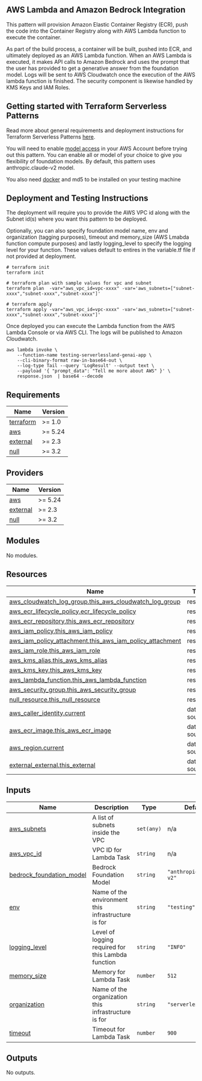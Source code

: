 ## AWS Lambda and Amazon Bedrock Integration

This pattern will provision Amazon Elastic Container Registry (ECR), push the code into the Container Registry along with AWS Lambda function to execute the container.

As part of the build process, a container will be built, pushed into ECR, and ultimately deployed as an AWS Lambda function. When an AWS Lambda is executed, it makes API calls to Amazon Bedrock and uses the prompt that the user has provided to get a generative answer from the foundation model. Logs will be sent to AWS Cloudwatch once the execution of the AWS lambda function is finished. The security component is likewise handled by KMS Keys and IAM Roles.

## Getting started with Terraform Serverless Patterns

Read more about general requirements and deployment instructions for Terraform Serverless Patterns [here](https://github.com/aws-samples/serverless-patterns/blob/main/terraform-fixtures/docs/README.md).

You will need to enable [model access](https://docs.aws.amazon.com/bedrock/latest/userguide/model-access.html) in your AWS Account before trying out this pattern. You can enable all or model of your choice to give you flexibility of foundation models. By default, this pattern uses anthropic.claude-v2 model.

You also need [docker](https://www.docker.com/) and md5 to be installed on your testing machine

## Deployment and Testing Instructions

The deployment will require you to provide the AWS VPC id along with the Subnet id(s) where you want this pattern to be deployed. 

Optionally, you can also specify foundation model name, env and organization (tagging purposes), timeout and memory_size (AWS Lmabda function compute purposes) and lastly logging_level to specify the logging level for your function. These values default to entires in the variable.tf file if not provided at deployment.

```shell
# terraform init
terraform init

# terraform plan with sample values for vpc and subnet
terraform plan  -var="aws_vpc_id=vpc-xxxx" -var='aws_subnets=["subnet-xxxx","subnet-xxxx","subnet-xxxx"]' 

# terraform apply
terraform apply -var="aws_vpc_id=vpc-xxxx" -var='aws_subnets=["subnet-xxxx","subnet-xxxx","subnet-xxxx"]' 
```

Once deployed you can execute the Lambda function from the AWS Lambda Console or via AWS CLI. The logs will be published to Amazon Cloudwatch.

```shell
aws lambda invoke \
    --function-name testing-serverlessland-genai-app \
    --cli-binary-format raw-in-base64-out \
    --log-type Tail --query 'LogResult' --output text \
    --payload '{ "prompt_data": "Tell me more about AWS" }' \
    response.json  | base64 --decode
```

<!-- BEGINNING OF PRE-COMMIT-TERRAFORM DOCS HOOK -->
## Requirements

| Name | Version |
|------|---------|
| <a name="requirement_terraform"></a> [terraform](#requirement\_terraform) | >= 1.0 |
| <a name="requirement_aws"></a> [aws](#requirement\_aws) | >= 5.24 |
| <a name="requirement_external"></a> [external](#requirement\_external) | >= 2.3 |
| <a name="requirement_null"></a> [null](#requirement\_null) | >= 3.2 |

## Providers

| Name | Version |
|------|---------|
| <a name="provider_aws"></a> [aws](#provider\_aws) | >= 5.24 |
| <a name="provider_external"></a> [external](#provider\_external) | >= 2.3 |
| <a name="provider_null"></a> [null](#provider\_null) | >= 3.2 |

## Modules

No modules.

## Resources

| Name | Type |
|------|------|
| [aws_cloudwatch_log_group.this_aws_cloudwatch_log_group](https://registry.terraform.io/providers/hashicorp/aws/latest/docs/resources/cloudwatch_log_group) | resource |
| [aws_ecr_lifecycle_policy.ecr_lifecycle_policy](https://registry.terraform.io/providers/hashicorp/aws/latest/docs/resources/ecr_lifecycle_policy) | resource |
| [aws_ecr_repository.this_aws_ecr_repository](https://registry.terraform.io/providers/hashicorp/aws/latest/docs/resources/ecr_repository) | resource |
| [aws_iam_policy.this_aws_iam_policy](https://registry.terraform.io/providers/hashicorp/aws/latest/docs/resources/iam_policy) | resource |
| [aws_iam_policy_attachment.this_aws_iam_policy_attachment](https://registry.terraform.io/providers/hashicorp/aws/latest/docs/resources/iam_policy_attachment) | resource |
| [aws_iam_role.this_aws_iam_role](https://registry.terraform.io/providers/hashicorp/aws/latest/docs/resources/iam_role) | resource |
| [aws_kms_alias.this_aws_kms_alias](https://registry.terraform.io/providers/hashicorp/aws/latest/docs/resources/kms_alias) | resource |
| [aws_kms_key.this_aws_kms_key](https://registry.terraform.io/providers/hashicorp/aws/latest/docs/resources/kms_key) | resource |
| [aws_lambda_function.this_aws_lambda_function](https://registry.terraform.io/providers/hashicorp/aws/latest/docs/resources/lambda_function) | resource |
| [aws_security_group.this_aws_security_group](https://registry.terraform.io/providers/hashicorp/aws/latest/docs/resources/security_group) | resource |
| [null_resource.this_null_resource](https://registry.terraform.io/providers/hashicorp/null/latest/docs/resources/resource) | resource |
| [aws_caller_identity.current](https://registry.terraform.io/providers/hashicorp/aws/latest/docs/data-sources/caller_identity) | data source |
| [aws_ecr_image.this_aws_ecr_image](https://registry.terraform.io/providers/hashicorp/aws/latest/docs/data-sources/ecr_image) | data source |
| [aws_region.current](https://registry.terraform.io/providers/hashicorp/aws/latest/docs/data-sources/region) | data source |
| [external_external.this_external](https://registry.terraform.io/providers/hashicorp/external/latest/docs/data-sources/external) | data source |

## Inputs

| Name | Description | Type | Default | Required |
|------|-------------|------|---------|:--------:|
| <a name="input_aws_subnets"></a> [aws\_subnets](#input\_aws\_subnets) | A list of subnets inside the VPC | `set(any)` | n/a | yes |
| <a name="input_aws_vpc_id"></a> [aws\_vpc\_id](#input\_aws\_vpc\_id) | VPC ID for Lambda Task | `string` | n/a | yes |
| <a name="input_bedrock_foundation_model"></a> [bedrock\_foundation\_model](#input\_bedrock\_foundation\_model) | Bedrock Foundation Model | `string` | `"anthropic.claude-v2"` | no |
| <a name="input_env"></a> [env](#input\_env) | Name of the environment this infrastructure is for | `string` | `"testing"` | no |
| <a name="input_logging_level"></a> [logging\_level](#input\_logging\_level) | Level of logging required for this Lambda function | `string` | `"INFO"` | no |
| <a name="input_memory_size"></a> [memory\_size](#input\_memory\_size) | Memory for Lambda Task | `number` | `512` | no |
| <a name="input_organization"></a> [organization](#input\_organization) | Name of the organization this infrastructure is for | `string` | `"serverlessland"` | no |
| <a name="input_timeout"></a> [timeout](#input\_timeout) | Timeout for Lambda Task | `number` | `900` | no |

## Outputs

No outputs.
<!-- END OF PRE-COMMIT-TERRAFORM DOCS HOOK -->
